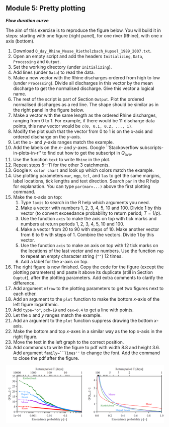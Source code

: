 Module 5: Pretty plotting
-------

***Flow duration curve***

The aim of this exercise is to reproduce the figure below. You will build it in steps: starting with one figure (right panel), for one river (Rhine), with one $x$ axis (bottom).

1. Download `Q_day_Rhine_Meuse_Rietholzbach_Hupsel_1989_2007.txt`.
2. Open an empty script and add the headers `Initializing`, `Data`, `Processing` and `Output`.
3. Set the working directory (under `Initializing`).
4. Add lines (under `Data`) to read the data.
5. Make a new vector with the Rhine discharges ordered from high to low (under `Processing`). Divide all discharges in this vector by the mean discharge to get the normalised discharge. Give this vector a logical name. 
6. The rest of the script is part of Section `Output`. Plot the ordered normalised discharges as a red line. The shape should be similar as in the right panel in the figure below.
7. Make a vector with the same length as the ordered Rhine discharges, ranging from 0 to 1. For example, if there would be 11 discharge data points, this new vector would be `c(0, 0.1, 0.2, ..., 1)`. 
8. Modify the plot such that the vector from 0 to 1 is on the $x$-axis and ordered discharge on the $y$-axis.
9. Let the $x$- and $y$-axis ranges match the example.
10. Add the labels on the $x$- and $y$-axes. Google ``Stackoverflow subscripts-in-plots-in-r'' to find out how to get the subscript in $Q_\mathsf{ave}$.
11. Use the function `text` to write `Rhine` in the plot.
12. Repeat steps 5--11 for the other 3 catchments.
13. Google `R color chart` and look up which colors match the example.
14. Use plotting parameters `mar`, `mgp`, `tcl`, and `las` to get the same margins, label locations, tick lengths and text direction. Search `par` in the R help for explanation. You can type `par(mar=...)` above the first plotting command. 
15. Make the $x$-axis on top:
	  1. Type `?axis` to search in the R help which arguments you  need.
  	2. Make a vector with numbers 1, 2, 3, 4, 5, 10 and 100. Divide 1 by this vector (to convert exceedance probability to return period; $T = 1/p$). 
	  3. Use the function `axis` to make the axis on top with tick marks and numbers at return periods 1, 2, 3, 4, 5, 10 and 100. 
	  4. Make a vector from 20 to 90 with steps of 10. Make another vector from 6 to 9 with steps of 1. Combine the vectors. Divide 1 by this vector. 
	  5. Use the function `axis` to make an axis on top with 12 tick marks on the locations of the last vector and no numbers. Use the function `rep` to repeat an empty character string (`""`) 12 times. 
	  6. Add a label for the $x$-axis on top.
16. The right figure is now finished. Copy the code for the figure (except the plotting parameters) and paste it above its duplicate (still in Section `Ouptut`), after the plotting parameters. Add extra 
comments to clarify the difference. 
17. Add argument `mfrow` to the plotting parameters to get two figures next to each other.
18. Add an argument to the `plot` function to make the bottom $x$-axis of the left figure logarithmic.
19. Add `type="o"`, `pch=19` and `cex=0.4` to get a line with points.
20. Let the $x$ and $y$ ranges match the example.
21. Add an argument to the `plot` function suppress drawing the bottom $x$-axis.
22. Make the bottom and top $x$-axes in a similar way as the top $x$-axis in the right figure.
23. Move the text in the left graph to the correct position.
24. Add commands to write the figure to pdf with width 8.8 and height 3.6. Add argument `family=``Times''` to change the font. Add the command to close the pdf after the figure. 


 ![Return period and exceedance probabilities of discharge for four catchments. *Figure taken from lecture notes of the course ``Water 2'', Wageningen University.*](fig_module_5.png)
